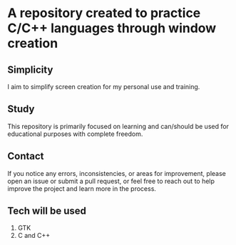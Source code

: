 # A repository created to practice C/C++ languages through window creation

## Simplicity

I aim to simplify screen creation for my personal use and training.

## Study

This repository is primarily focused on learning and can/should be used for educational purposes with complete freedom.

## Contact

If you notice any errors, inconsistencies, or areas for improvement, please open an issue or submit a pull request, or feel free to reach out to help improve the project and learn more in the process.

## Tech will be used

1. GTK  
1. C and C++
